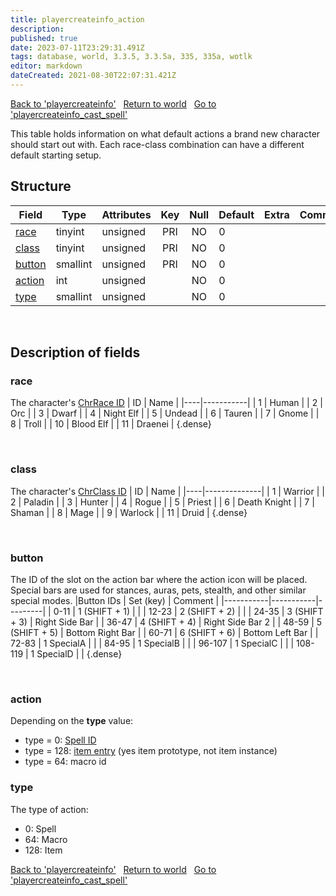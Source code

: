 ```yaml
---
title: playercreateinfo_action
description:
published: true
date: 2023-07-11T23:29:31.491Z
tags: database, world, 3.3.5, 3.3.5a, 335, 335a, wotlk
editor: markdown
dateCreated: 2021-08-30T22:07:31.421Z
---
```


<a href="https://trinitycore.info/en/database/335/world/playercreateinfo" class="mt-5 v-btn v-btn--depressed v-btn--flat v-btn--outlined theme--light v-size--default darkblue--text text--lighten-3"><span class="v-btn__content"><i aria-hidden="true" class="v-icon notranslate v-icon--left mdi mdi-arrow-left theme--light"></i><span>Back to 'playercreateinfo'</span></span></a>&nbsp;&nbsp;&nbsp;<a href="https://trinitycore.info/en/database/335/world/home" class="mt-5 v-btn v-btn--depressed v-btn--flat v-btn--outlined theme--light v-size--default darkblue--text text--lighten-3"><span class="v-btn__content"><i aria-hidden="true" class="v-icon notranslate v-icon--left mdi mdi-home-outline theme--light"></i><span>Return to world</span></span></a>&nbsp;&nbsp;&nbsp;<a href="https://trinitycore.info/en/database/335/world/playercreateinfo_cast_spell" class="mt-5 v-btn v-btn--depressed v-btn--flat v-btn--outlined theme--light v-size--default darkblue--text text--lighten-3"><span class="v-btn__content"><span>Go to 'playercreateinfo_cast_spell'</span><i aria-hidden="true" class="v-icon notranslate v-icon--right mdi mdi-arrow-right theme--light"></i></span></a>

This table holds information on what default actions a brand new character should start out with. Each race-class combination can have a different default starting setup.

## Structure

| Field | Type | Attributes | Key | Null | Default | Extra | Comment |
| --- | --- | --- | :---: | :---: | --- | --- | --- |
| [race](#race) | tinyint | unsigned | PRI | NO | 0 |  |  |
| [class](#class) | tinyint | unsigned | PRI | NO | 0 |  |  |
| [button](#button) | smallint | unsigned | PRI | NO | 0 |  |  |
| [action](#action) | int | unsigned |  | NO | 0 |  |  |
| [type](#type) | smallint | unsigned |  | NO | 0 |  |  |
&nbsp;
## Description of fields

### race
The character's [ChrRace ID](/files/DBC/335/chrraces#id)
| ID | Name      |
|----|-----------|
|  1 | Human     |
|  2 | Orc       |
|  3 | Dwarf     |
|  4 | Night Elf |
|  5 | Undead    |
|  6 | Tauren    |
|  7 | Gnome     |
|  8 | Troll     |
| 10 | Blood Elf |
| 11 | Draenei   |
{.dense}

&nbsp;

### class
The character's [ChrClass ID](/files/DBC/335/chrclasses#id)
| ID | Name         |
|----|--------------|
|  1 | Warrior      |
|  2 | Paladin      |
|  3 | Hunter       |
|  4 | Rogue        |
|  5 | Priest       |
|  6 | Death Knight |
|  7 | Shaman       |
|  8 | Mage         |
|  9 | Warlock      |
| 11 | Druid        |
{.dense}

&nbsp;

### button
The ID of the slot on the action bar where the action icon will be placed.
Special bars are used for stances, auras, pets, stealth, and other similar special modes.
|Button IDs | Set (key) | Comment |
|-----------|-----------|---------|
| 0-11 | 1 (SHIFT + 1) |  |
| 12-23 | 2 (SHIFT + 2) |  |
| 24-35 | 3 (SHIFT + 3) | Right Side Bar |
| 36-47 | 4 (SHIFT + 4) | Right Side Bar 2 |
| 48-59 | 5 (SHIFT + 5) | Bottom Right Bar |
| 60-71 | 6 (SHIFT + 6) | Bottom Left Bar |
| 72-83 | 1 SpecialA |  |
| 84-95 | 1 SpecialB |  |
| 96-107 | 1 SpecialC |  |
| 108-119 | 1 SpecialD |  |
{.dense}

&nbsp;

### action
Depending on the **type** value:
* type = 0: [Spell ID](/files/DBC/335/spell#id)
* type = 128: [item entry](../world/item_template#entry) (yes item prototype, not item instance)
* type = 64: macro id
&nbsp;

### type
The type of action:
* 0: Spell
* 64: Macro
* 128: Item
&nbsp;

<a href="https://trinitycore.info/en/database/335/world/playercreateinfo" class="mt-5 v-btn v-btn--depressed v-btn--flat v-btn--outlined theme--light v-size--default darkblue--text text--lighten-3"><span class="v-btn__content"><i aria-hidden="true" class="v-icon notranslate v-icon--left mdi mdi-arrow-left theme--light"></i><span>Back to 'playercreateinfo'</span></span></a>&nbsp;&nbsp;&nbsp;<a href="https://trinitycore.info/en/database/335/world/home" class="mt-5 v-btn v-btn--depressed v-btn--flat v-btn--outlined theme--light v-size--default darkblue--text text--lighten-3"><span class="v-btn__content"><i aria-hidden="true" class="v-icon notranslate v-icon--left mdi mdi-home-outline theme--light"></i><span>Return to world</span></span></a>&nbsp;&nbsp;&nbsp;<a href="https://trinitycore.info/en/database/335/world/playercreateinfo_cast_spell" class="mt-5 v-btn v-btn--depressed v-btn--flat v-btn--outlined theme--light v-size--default darkblue--text text--lighten-3"><span class="v-btn__content"><span>Go to 'playercreateinfo_cast_spell'</span><i aria-hidden="true" class="v-icon notranslate v-icon--right mdi mdi-arrow-right theme--light"></i></span></a>
